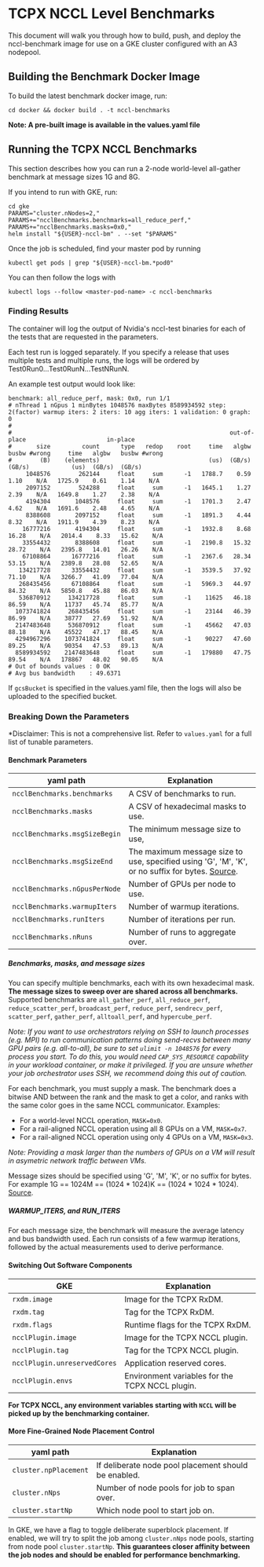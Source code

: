 # TCPX NCCL Level Benchmarks

This document will walk you through how to build, push, and deploy the nccl-benchmark image for use on a GKE cluster configured with an A3 nodepool.

## Building the Benchmark Docker Image

To build the latest benchmark docker image, run:

```shell
cd docker && docker build . -t nccl-benchmarks
```

**Note: A pre-built image is available in the values.yaml file**

## Running the TCPX NCCL Benchmarks

This section describes how you can run a 2-node world-level all-gather
benchmark at message sizes 1G and 8G.


If you intend to run with GKE, run:

```shell
cd gke
PARAMS="cluster.nNodes=2,"
PARAMS+="ncclBenchmarks.benchmarks=all_reduce_perf,"
PARAMS+="ncclBenchmarks.masks=0x0,"
helm install "${USER}-nccl-bm" . --set "$PARAMS"
```

Once the job is scheduled, find your master pod by running

```shell
kubectl get pods | grep "${USER}-nccl-bm.*pod0"
```

You can then follow the logs with

```shell
kubectl logs --follow <master-pod-name> -c nccl-benchmarks
```

### Finding Results

The container will log the output of Nvidia's nccl-test binaries for each of the tests that are requested in the parameters.

Each test run is logged separately. If you specify a release that uses multiple tests and multiple runs, the logs will be ordered by Test0Run0...Test0RunN...TestNRunN.

An example test output would look like:
```
benchmark: all_reduce_perf, mask: 0x0, run 1/1
# nThread 1 nGpus 1 minBytes 1048576 maxBytes 8589934592 step: 2(factor) warmup iters: 2 iters: 10 agg iters: 1 validation: 0 graph: 0
#
#                                                              out-of-place                       in-place
#       size         count      type   redop    root     time   algbw   busbw #wrong     time   algbw   busbw #wrong
#        (B)    (elements)                               (us)  (GB/s)  (GB/s)            (us)  (GB/s)  (GB/s)
     1048576        262144     float     sum      -1   1788.7    0.59    1.10    N/A   1725.9    0.61    1.14    N/A
     2097152        524288     float     sum      -1   1645.1    1.27    2.39    N/A   1649.8    1.27    2.38    N/A
     4194304       1048576     float     sum      -1   1701.3    2.47    4.62    N/A   1691.6    2.48    4.65    N/A
     8388608       2097152     float     sum      -1   1891.3    4.44    8.32    N/A   1911.9    4.39    8.23    N/A
    16777216       4194304     float     sum      -1   1932.8    8.68   16.28    N/A   2014.4    8.33   15.62    N/A
    33554432       8388608     float     sum      -1   2190.8   15.32   28.72    N/A   2395.8   14.01   26.26    N/A
    67108864      16777216     float     sum      -1   2367.6   28.34   53.15    N/A   2389.8   28.08   52.65    N/A
   134217728      33554432     float     sum      -1   3539.5   37.92   71.10    N/A   3266.7   41.09   77.04    N/A
   268435456      67108864     float     sum      -1   5969.3   44.97   84.32    N/A   5850.8   45.88   86.03    N/A
   536870912     134217728     float     sum      -1    11625   46.18   86.59    N/A    11737   45.74   85.77    N/A
  1073741824     268435456     float     sum      -1    23144   46.39   86.99    N/A    38777   27.69   51.92    N/A
  2147483648     536870912     float     sum      -1    45662   47.03   88.18    N/A    45522   47.17   88.45    N/A
  4294967296    1073741824     float     sum      -1    90227   47.60   89.25    N/A    90354   47.53   89.13    N/A
  8589934592    2147483648     float     sum      -1   179880   47.75   89.54    N/A   178867   48.02   90.05    N/A
# Out of bounds values : 0 OK
# Avg bus bandwidth    : 49.6371
```

If `gcsBucket` is specified in the values.yaml file, then the logs will also be uploaded to the specified bucket.

### Breaking Down the Parameters

*Disclaimer: This is not a comprehensive list. Refer to `values.yaml` for a full list of tunable parameters.

#### Benchmark Parameters

|yaml path|Explanation|
|---|---|
|`ncclBenchmarks.benchmarks`|A CSV of benchmarks to run.|
|`ncclBenchmarks.masks`|A CSV of hexadecimal masks to use.|
|`ncclBenchmarks.msgSizeBegin`|The minimum message size to use,  |
|`ncclBenchmarks.msgSizeEnd`|The maximum message size to use, specified using 'G', 'M', 'K', or no suffix for bytes. [Source](https://github.com/NVIDIA/nccl-tests/blob/master/src/common.cu#L86). |
|`ncclBenchmarks.nGpusPerNode`|Number of GPUs per node to use.|
|`ncclBenchmarks.warmupIters`|Number of warmup iterations.|
|`ncclBenchmarks.runIters`|Number of iterations per run.|
|`ncclBenchmarks.nRuns`|Number of runs to aggregate over.|

##### Benchmarks, masks, and message sizes

You can specify multiple benchmarks, each with its own hexadecimal mask. **The
message sizes to sweep over are shared across all benchmarks.** Supported
benchmarks are `all_gather_perf`, `all_reduce_perf`, `reduce_scatter_perf`, `broadcast_perf`,
`reduce_perf`, `sendrecv_perf`, `scatter_perf`, `gather_perf`, `alltoall_perf`, and `hypercube_perf`.

*Note: If you want to use orchestrators relying on SSH to launch processes (e.g. MPI) to run communication patterns doing send-recvs between many GPU pairs (e.g. all-to-all), be sure to set `ulimit -n 1048576` for every process you start. To do this, you would need `CAP_SYS_RESOURCE` capability in your workload container, or make it privileged. If you are unsure whether your job orchestrator uses SSH, we recommend doing this out of caution.*

For each benchmark, you must supply a mask. The benchmark does a bitwise AND
between the rank and the mask to get a color, and ranks with the same color
goes in the same NCCL communicator. Examples:

- For a world-level NCCL operation, `MASK=0x0`.
- For a rail-aligned NCCL operation using all 8 GPUs on a VM, `MASK=0x7`.
- For a rail-aligned NCCL operation using only 4 GPUs on a VM, `MASK=0x3`.

*Note: Providing a mask larger than the numbers of GPUs on a VM will result in asymetric network traffic between VMs.*

Message sizes should be specified using 'G', 'M', 'K', or no suffix for bytes. For example 1G == 1024M == (1024 * 1024)K == (1024 * 1024 * 1024). [Source](https://github.com/NVIDIA/nccl-tests/blob/1292b25553bd0384f2faa2965f9d82b99797a348/src/common.cu#L86C1-L120C2).

##### WARMUP_ITERS, and RUN_ITERS

For each message size, the benchmark will measure the average latency and bus
bandwidth used. Each run consists of a few
warmup iterations, followed by the actual measurements used to derive
performance.

#### Switching Out Software Components

|GKE|Explanation|
|---|---|
|`rxdm.image`|Image for the TCPX RxDM.|
|`rxdm.tag`|Tag for the TCPX RxDM.|
|`rxdm.flags`|Runtime flags for the TCPX RxDM.|
|`ncclPlugin.image`|Image for the TCPX NCCL plugin.|
|`ncclPlugin.tag`|Tag for the TCPX NCCL plugin.|
|`ncclPlugin.unreservedCores`|Application reserved cores.|
|`ncclPlugin.envs`|Environment variables for the TCPX NCCL plugin.|

**For TCPX NCCL, any environment variables starting with `NCCL` will be picked
up by the benchmarking container.**

#### More Fine-Grained Node Placement Control

|yaml path|Explanation|
|---|---|
|`cluster.npPlacement`|If deliberate node pool placement should be enabled.|
|`cluster.nNps`|Number of node pools for job to span over.|
|`cluster.startNp`|Which node pool to start job on.|

In GKE, we have a flag to toggle deliberate superblock placement. If enabled,
we will try to split the job among `cluster.nNps` node pools, starting
from node pool `cluster.startNp`. **This guarantees closer affinity
between the job nodes and should be enabled for performance benchmarking.**
